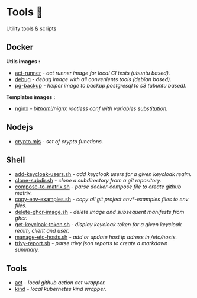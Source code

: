 # Tools :wrench:

Utility tools & scripts

## Docker

__Utils images :__

- [act-runner](./docker/act-runner/Dockerfile) *- act runner image for local CI tests (ubuntu based).*
- [debug](./docker/debug/Dockerfile) *- debug image with all convenients tools (debian based).*
- [pg-backup](./docker/pg-backup/Dockerfile) *- helper image to backup postgresql to s3 (ubuntu based).*

__Templates images :__

- [nginx](./docker/nginx/Dockerfile) *- bitnami/nignx rootless conf with variables substitution.*

## Nodejs

- [crypto.mjs](./node/crypto.mjs) *- set of crypto functions.*

## Shell

- [add-keycloak-users.sh](./shell/add-keycloak-users.sh) *- add keycloak users for a given keycloak realm.*
- [clone-subdir.sh](./shell/clone-subdir.sh) *- clone a subdirectory from a git repository.*
- [compose-to-matrix.sh](./shell/compose-to-matrix.sh) *- parse docker-compose file to create github matrix.*
- [copy-env-examples.sh](./shell/copy-env-examples.sh) *- copy all git project env\*-examples files to env files.*
- [delete-ghcr-image.sh](./shell/delete-ghcr-image.sh) *- delete image and subsequent manifests from ghcr.*
- [get-keycloak-token.sh](./shell/get-keycloak-token.sh) *- display keycloak token for a given keycloak realm, client and user.*
- [manage-etc-hosts.sh](./shell/manage-etc-hosts.sh) *- add or update host ip adress in /etc/hosts.*
- [trivy-report.sh](./shell/trivy-report.sh) *- parse trivy json reports to create a markdown summary.*

## Tools

- [act](./act/README.md) *- local github action act wrapper.*
- [kind](./kind/README.md) *- local kubernetes kind wrapper.*
